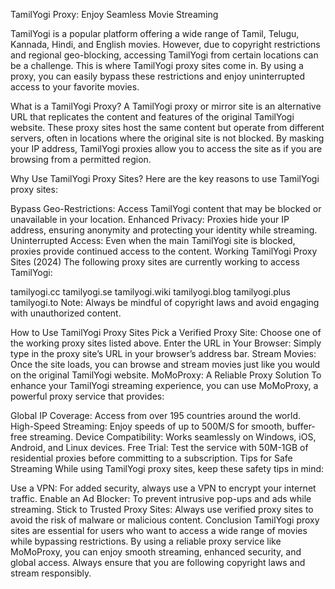 TamilYogi Proxy: Enjoy Seamless Movie Streaming

TamilYogi is a popular platform offering a wide range of Tamil, Telugu, Kannada, Hindi, and English movies. However, due to copyright restrictions and regional geo-blocking, accessing TamilYogi from certain locations can be a challenge. This is where TamilYogi proxy sites come in. By using a proxy, you can easily bypass these restrictions and enjoy uninterrupted access to your favorite movies.

What is a TamilYogi Proxy?
A TamilYogi proxy or mirror site is an alternative URL that replicates the content and features of the original TamilYogi website. These proxy sites host the same content but operate from different servers, often in locations where the original site is not blocked. By masking your IP address, TamilYogi proxies allow you to access the site as if you are browsing from a permitted region.

Why Use TamilYogi Proxy Sites?
Here are the key reasons to use TamilYogi proxy sites:

Bypass Geo-Restrictions: Access TamilYogi content that may be blocked or unavailable in your location.
Enhanced Privacy: Proxies hide your IP address, ensuring anonymity and protecting your identity while streaming.
Uninterrupted Access: Even when the main TamilYogi site is blocked, proxies provide continued access to the content.
Working TamilYogi Proxy Sites (2024)
The following proxy sites are currently working to access TamilYogi:

tamilyogi.cc
tamilyogi.se
tamilyogi.wiki
tamilyogi.blog
tamilyogi.plus
tamilyogi.to
Note: Always be mindful of copyright laws and avoid engaging with unauthorized content.

How to Use TamilYogi Proxy Sites
Pick a Verified Proxy Site: Choose one of the working proxy sites listed above.
Enter the URL in Your Browser: Simply type in the proxy site’s URL in your browser’s address bar.
Stream Movies: Once the site loads, you can browse and stream movies just like you would on the original TamilYogi website.
MoMoProxy: A Reliable Proxy Solution
To enhance your TamilYogi streaming experience, you can use MoMoProxy, a powerful proxy service that provides:

Global IP Coverage: Access from over 195 countries around the world.
High-Speed Streaming: Enjoy speeds of up to 500M/S for smooth, buffer-free streaming.
Device Compatibility: Works seamlessly on Windows, iOS, Android, and Linux devices.
Free Trial: Test the service with 50M-1GB of residential proxies before committing to a subscription.
Tips for Safe Streaming
While using TamilYogi proxy sites, keep these safety tips in mind:

Use a VPN: For added security, always use a VPN to encrypt your internet traffic.
Enable an Ad Blocker: To prevent intrusive pop-ups and ads while streaming.
Stick to Trusted Proxy Sites: Always use verified proxy sites to avoid the risk of malware or malicious content.
Conclusion
TamilYogi proxy sites are essential for users who want to access a wide range of movies while bypassing restrictions. By using a reliable proxy service like MoMoProxy, you can enjoy smooth streaming, enhanced security, and global access. Always ensure that you are following copyright laws and stream responsibly.
